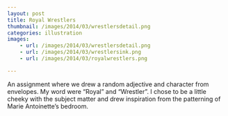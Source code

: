 ```yaml
---
layout: post
title: Royal Wrestlers
thumbnail: /images/2014/03/wrestlersdetail.png
categories: illustration
images:
    - url: /images/2014/03/wrestlersdetail.png
    - url: /images/2014/03/wrestlersink.png
    - url: /images/2014/03/royalwrestlers.png

---
```


An assignment where we drew a random adjective and character from envelopes. My word were &#8220;Royal&#8221; and &#8220;Wrestler&#8221;. I chose to be a little cheeky with the subject matter and drew inspiration from the patterning of Marie Antoinette&#8217;s bedroom.